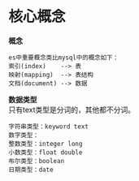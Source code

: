 # 核心概念
**概念**  
```
es中重要概念类比mysql中的概念如下：   
索引(index)    --> 表  
映射(mapping)  --> 表结构  
文档(document) --> 数据  
```

**数据类型**  
只有text类型是分词的，其他都不分词。
```
字符串类型：keyword text
数字类型：
整数类型：integer long
小数类型：float double
布尔类型：boolean
日期类型：date
```
